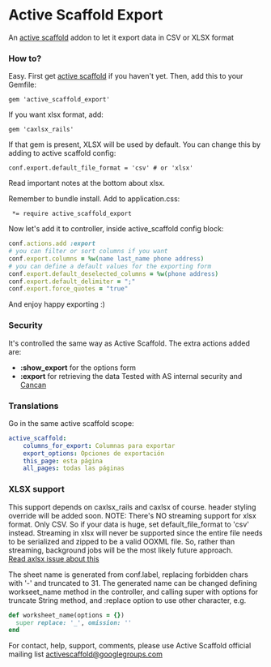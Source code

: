 # Active Scaffold Export
An [active scaffold](https://github.com/activescaffold/active_scaffold) addon to let it export data in CSV or XLSX format

### How to?
Easy. First get [active scaffold](https://github.com/activescaffold/active_scaffold) if you haven't yet. 
Then, add this to your Gemfile:
```
gem 'active_scaffold_export'
```

If you want xlsx format, add:
```
gem 'caxlsx_rails'
```

If that gem is present, XLSX will be used by default. 
You can change this by adding to active scaffold config:
```
conf.export.default_file_format = 'csv' # or 'xlsx' 
```

Read important notes at the bottom about xlsx.

Remember to bundle install.
Add to application.css:
```
 *= require active_scaffold_export
```

Now let's add it to controller, inside active_scaffold config block:
```ruby
conf.actions.add :export
# you can filter or sort columns if you want
conf.export.columns = %w(name last_name phone address) 
# you can define a default values for the exporting form
conf.export.default_deselected_columns = %w(phone address)
conf.export.default_delimiter = ";"
conf.export.force_quotes = "true"
```
And enjoy happy exporting :)

### Security
It's controlled the same way as Active Scaffold. The extra actions added are:
* **:show_export** for the options form
* **:export** for retrieving the data
Tested with AS internal security and [Cancan](https://github.com/ryanb/cancan)

### Translations 
Go in the same active scaffold scope:
```yaml
active_scaffold:
    columns_for_export: Columnas para exportar
    export_options: Opciones de exportación
    this_page: esta página
    all_pages: todas las páginas 
```

### XLSX support 
This support depends on caxlsx_rails and caxlsx of course. 
header styling override will be added soon. 
NOTE: There's NO streaming support for xlsx format. Only CSV. So if your data is huge, set default_file_format to 'csv' instead.
Streaming in xlsx will never be supported since the entire file needs to be serialized and zipped to be a valid OOXML file. 
So, rather than streaming, background jobs will be the most likely future approach.  
[Read axlsx issue about this](https://github.com/randym/axlsx/issues/169#issuecomment-13252750)

The sheet name is generated from conf.label, replacing forbidden chars with '-' and truncated to 31. The generated name can be changed defining workseet_name method in the controller, and calling super with options for truncate String method, and :replace option to use other character, e.g.

```ruby
def worksheet_name(options = {})
  super replace: '_', omission: ''
end
```

For contact, help, support, comments, please use Active Scaffold official mailing list  activescaffold@googlegroups.com

